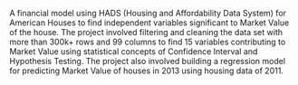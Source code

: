 A financial model using HADS (Housing and Affordability Data System) for American Houses to find independent variables significant to Market Value of the house. The project involved filtering and cleaning the data set with more than 300k+ rows and 99 columns to find 15 variables contributing to Market Value using statistical concepts of Confidence Interval and Hypothesis Testing. The project also involved building a regression model for predicting Market Value of houses in 2013 using housing data of 2011.
